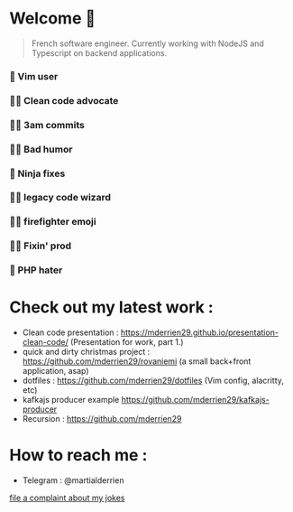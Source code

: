 # Welcome 👋

>French software engineer. 
Currently working with NodeJS and Typescript on backend applications.

### 👴 Vim user
### 👨‍⚖️ Clean code advocate
### 🧟‍♂️ 3am commits
### 👨‍🍳 Bad humor
### 🥷 Ninja fixes
### 🧙‍♂️ legacy code wizard
### 👨‍🚒 firefighter emoji
### 👨‍🏭 Fixin' prod
### 💩 PHP hater

# Check out my latest work : 

- Clean code presentation : https://mderrien29.github.io/presentation-clean-code/ (Presentation for work, part 1.)
- quick and dirty christmas project : https://github.com/mderrien29/rovaniemi (a small back+front application, asap)
- dotfiles : https://github.com/mderrien29/dotfiles (Vim config, alacritty, etc)
- kafkajs producer example https://github.com/mderrien29/kafkajs-producer
- Recursion : https://github.com/mderrien29

# How to reach me : 

- Telegram : @martialderrien

[file a complaint about my jokes](https://www.youtube.com/watch?v=fC7oUOUEEi4)
